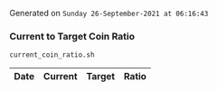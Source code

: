 Generated on `Sunday 26-September-2021 at 06:16:43`

### Current to Target Coin Ratio
`current_coin_ratio.sh`

Date|Current|Target|Ratio
---|---|---|---
